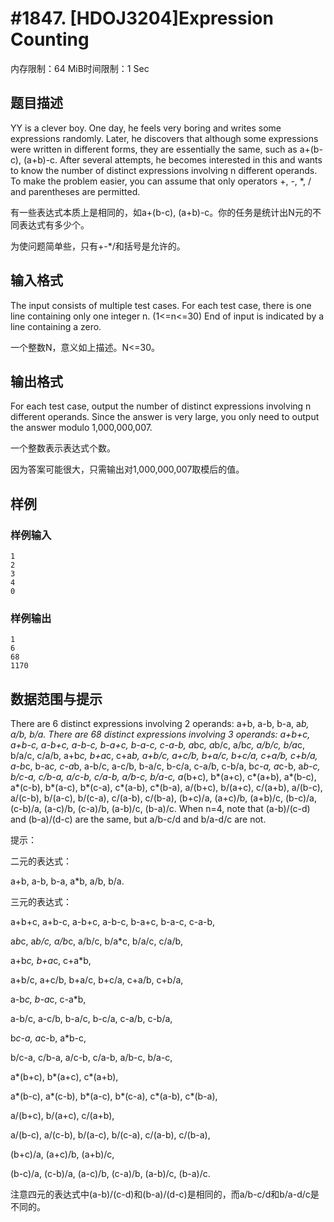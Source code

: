 # #1847. [HDOJ3204]Expression Counting

内存限制：64 MiB时间限制：1 Sec

## 题目描述

YY is a clever boy. One day, he feels very boring and writes some expressions randomly. Later, he discovers that although some expressions were written in different forms, they are essentially the same, such as a+(b-c), (a+b)-c. After several attempts, he becomes interested in this and wants to know the number of distinct expressions involving n different operands. To make the problem easier, you can assume that only operators +, -, *, / and parentheses are permitted. 

有一些表达式本质上是相同的，如a+(b-c), (a+b)-c。你的任务是统计出N元的不同表达式有多少个。

为使问题简单些，只有+-*/和括号是允许的。

 

## 输入格式

The input consists of multiple test cases. For each test case, there is one line containing only one integer n. (1<=n<=30) End of input is indicated by a line containing a zero. 

一个整数N，意义如上描述。N<=30。

 

## 输出格式

For each test case, output the number of distinct expressions involving n different operands. Since the answer is very large, you only need to output the answer modulo 1,000,000,007. 

一个整数表示表达式个数。

因为答案可能很大，只需输出对1,000,000,007取模后的值。

## 样例

### 样例输入

    
    1
    2
    3
    4
    0
    
    
    

### 样例输出

    
    1
    6
    68
    1170
    
    
    

## 数据范围与提示

There are 6 distinct expressions involving 2 operands: a+b, a-b, b-a, a*b, a/b, b/a. There are 68 distinct expressions involving 3 operands: a+b+c, a+b-c, a-b+c, a-b-c, b-a+c, b-a-c, c-a-b, a*b*c, a*b/c, a/b*c, a/b/c, b/a*c, b/a/c, c/a/b, a+b*c, b+a*c, c+a*b, a+b/c, a+c/b, b+a/c, b+c/a, c+a/b, c+b/a, a-b*c, b-a*c, c-a*b, a-b/c, a-c/b, b-a/c, b-c/a, c-a/b, c-b/a, b*c-a, a*c-b, a*b-c, b/c-a, c/b-a, a/c-b, c/a-b, a/b-c, b/a-c, a*(b+c), b*(a+c), c*(a+b), a*(b-c), a*(c-b), b*(a-c), b*(c-a), c*(a-b), c*(b-a), a/(b+c), b/(a+c), c/(a+b), a/(b-c), a/(c-b), b/(a-c), b/(c-a), c/(a-b), c/(b-a), (b+c)/a, (a+c)/b, (a+b)/c, (b-c)/a, (c-b)/a, (a-c)/b, (c-a)/b, (a-b)/c, (b-a)/c. When n=4, note that (a-b)/(c-d) and (b-a)/(d-c) are the same, but a/b-c/d and b/a-d/c are not. 

提示：

二元的表达式：

a+b, a-b, b-a, a*b, a/b, b/a. 

 

三元的表达式：

a+b+c, a+b-c, a-b+c, a-b-c, b-a+c, b-a-c, c-a-b, 

a*b*c, a*b/c, a/b*c, a/b/c, b/a*c, b/a/c, c/a/b, 

a+b*c, b+a*c, c+a*b, 

a+b/c, a+c/b, b+a/c, b+c/a, c+a/b, c+b/a, 

a-b*c, b-a*c, c-a*b, 

a-b/c, a-c/b, b-a/c, b-c/a, c-a/b, c-b/a, 

b*c-a, a*c-b, a*b-c, 

b/c-a, c/b-a, a/c-b, c/a-b, a/b-c, b/a-c, 

a*(b+c), b*(a+c), c*(a+b), 

a*(b-c), a*(c-b), b*(a-c), b*(c-a), c*(a-b), c*(b-a), 

a/(b+c), b/(a+c), c/(a+b), 

a/(b-c), a/(c-b), b/(a-c), b/(c-a), c/(a-b), c/(b-a), 

(b+c)/a, (a+c)/b, (a+b)/c, 

(b-c)/a, (c-b)/a, (a-c)/b, (c-a)/b, (a-b)/c, (b-a)/c. 

 

注意四元的表达式中(a-b)/(c-d)和(b-a)/(d-c)是相同的，而a/b-c/d和b/a-d/c是不同的。
